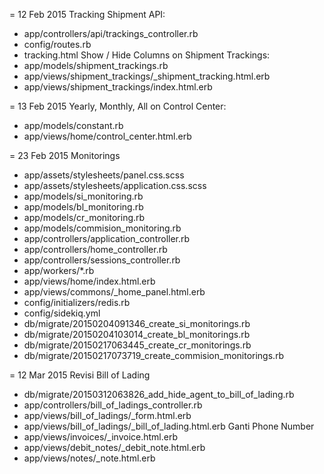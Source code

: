 = 12 Feb 2015
Tracking Shipment API:
- app/controllers/api/trackings_controller.rb
- config/routes.rb
- tracking.html
Show / Hide Columns on Shipment Trackings:
- app/models/shipment_trackings.rb
- app/views/shipment_trackings/_shipment_tracking.html.erb
- app/views/shipment_trackings/index.html.erb

= 13 Feb 2015
Yearly, Monthly, All on Control Center:
- app/models/constant.rb
- app/views/home/control_center.html.erb

= 23 Feb 2015
Monitorings
- app/assets/stylesheets/panel.css.scss
- app/assets/stylesheets/application.css.scss
- app/models/si_monitoring.rb
- app/models/bl_monitoring.rb
- app/models/cr_monitoring.rb
- app/models/commision_monitoring.rb
- app/controllers/application_controller.rb
- app/controllers/home_controller.rb
- app/controllers/sessions_controller.rb
- app/workers/*.rb
- app/views/home/index.html.erb
- app/views/commons/_home_panel.html.erb
- config/initializers/redis.rb
- config/sidekiq.yml
- db/migrate/20150204091346_create_si_monitorings.rb
- db/migrate/20150204103014_create_bl_monitorings.rb
- db/migrate/20150217063445_create_cr_monitorings.rb
- db/migrate/20150217073719_create_commision_monitorings.rb

= 12 Mar 2015
Revisi Bill of Lading
- db/migrate/20150312063826_add_hide_agent_to_bill_of_lading.rb
- app/controllers/bill_of_ladings_controller.rb
- app/views/bill_of_ladings/_form.html.erb
- app/views/bill_of_ladings/_bill_of_lading.html.erb
Ganti Phone Number
- app/views/invoices/_invoice.html.erb
- app/views/debit_notes/_debit_note.html.erb
- app/views/notes/_note.html.erb

